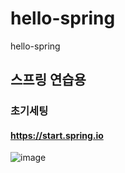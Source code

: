 # hello-spring
hello-spring

## 스프링 연습용


### 초기세팅
#### https://start.spring.io
![image](https://user-images.githubusercontent.com/28950131/126970430-22950ea4-5693-4388-b4bd-513c9542aca8.png)
